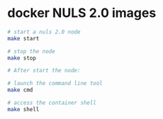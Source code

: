 # docker NULS 2.0 images

```sh
# start a nuls 2.0 node
make start

# stop the node
make stop

# After start the node:

# launch the command line tool
make cmd

# access the container shell
make shell
```